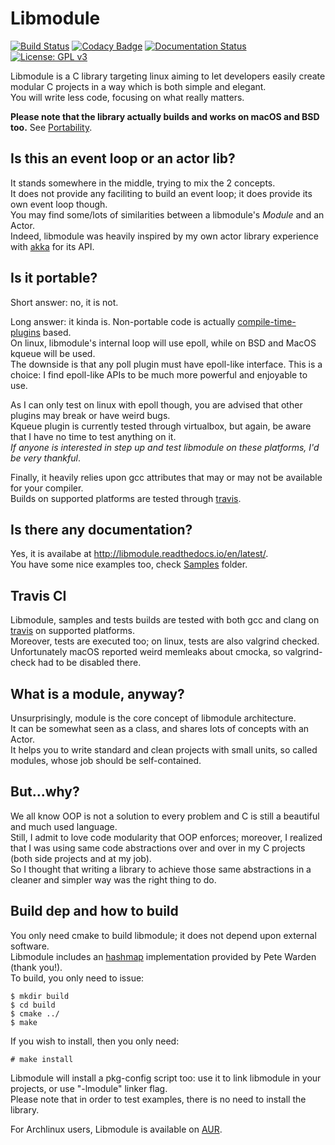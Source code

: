 # Libmodule

[![Build Status](https://travis-ci.org/FedeDP/libmodule.svg?branch=master)](https://travis-ci.org/FedeDP/libmodule)
[![Codacy Badge](https://api.codacy.com/project/badge/Grade/3526dd92b6d84370b072bfadfc7da632)](https://www.codacy.com/app/FedeDP/libmodule?utm_source=github.com&amp;utm_medium=referral&amp;utm_content=FedeDP/libmodule&amp;utm_campaign=Badge_Grade)
[![Documentation Status](https://readthedocs.org/projects/libmodule/badge/?version=latest)](http://libmodule.readthedocs.io/en/latest/?badge=latest)
[![License: GPL v3](https://img.shields.io/badge/License-GPL%20v3-blue.svg)](https://www.gnu.org/licenses/gpl-3.0)

Libmodule is a C library targeting linux aiming to let developers easily create modular C projects in a way which is both simple and elegant.  
You will write less code, focusing on what really matters.  

**Please note that the library actually builds and works on macOS and BSD too.** See [Portability](https://github.com/FedeDP/libmodule#is-it-portable).

## Is this an event loop or an actor lib?

It stands somewhere in the middle, trying to mix the 2 concepts.  
It does not provide any faciliting to build an event loop; it does provide its own event loop though.  
You may find some/lots of similarities between a libmodule's *Module* and an Actor.  
Indeed, libmodule was heavily inspired by my own actor library experience with [akka](https://akka.io/) for its API.  

## Is it portable?

Short answer: no, it is not.  

Long answer: it kinda is. Non-portable code is actually [compile-time-plugins](https://github.com/FedeDP/libmodule/tree/master/Lib/poll_plugins) based.  
On linux, libmodule's internal loop will use epoll, while on BSD and MacOS kqueue will be used.  
The downside is that any poll plugin must have epoll-like interface. This is a choice: I find epoll-like APIs to be much more powerful and enjoyable to use.  

As I can only test on linux with epoll though, you are advised that other plugins may break or have weird bugs.  
Kqueue plugin is currently tested through virtualbox, but again, be aware that I have no time to test anything on it.  
*If anyone is interested in step up and test libmodule on these platforms, I'd be very thankful*.  

Finally, it heavily relies upon gcc attributes that may or may not be available for your compiler.  
Builds on supported platforms are tested through [travis](https://github.com/FedeDP/libmodule#travis-ci).

## Is there any documentation?

Yes, it is availabe at http://libmodule.readthedocs.io/en/latest/.  
You have some nice examples too, check [Samples](https://github.com/FedeDP/libmodule/tree/master/Samples) folder.

## Travis CI

Libmodule, samples and tests builds are tested with both gcc and clang on [travis](https://travis-ci.org/FedeDP/libmodule) on supported platforms.  
Moreover, tests are executed too; on linux, tests are also valgrind checked.  
Unfortunately macOS reported weird memleaks about cmocka, so valgrind-check had to be disabled there.

## What is a module, anyway?

Unsurprisingly, module is the core concept of libmodule architecture.  
It can be somewhat seen as a class, and shares lots of concepts with an Actor.  
It helps you to write standard and clean projects with small units, so called modules, whose job should be self-contained.  

## But...why?

We all know OOP is not a solution to every problem and C is still a beautiful and much used language.  
Still, I admit to love code modularity that OOP enforces; moreover, I realized that I was using same code abstractions over and over in my C projects (both side projects and at my job).  
So I thought that writing a library to achieve those same abstractions in a cleaner and simpler way was the right thing to do.

## Build dep and how to build

You only need cmake to build libmodule; it does not depend upon external software.  
Libmodule includes an [hashmap](https://github.com/petewarden/c_hashmap) implementation provided by Pete Warden (thank you!).  
To build, you only need to issue:

    $ mkdir build
    $ cd build
    $ cmake ../
    $ make

If you wish to install, then you only need:

    # make install

Libmodule will install a pkg-config script too: use it to link libmodule in your projects, or use "-lmodule" linker flag.  
Please note that in order to test examples, there is no need to install the library.

For Archlinux users, Libmodule is available on [AUR](https://aur.archlinux.org/packages/libmodule/).

